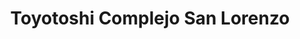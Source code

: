 ---
title: "Toyotoshi Complejo San Lorenzo"
url: /san-lorenzo/toyotoshi-complejo-san-lorenzo/
shop: coche
---